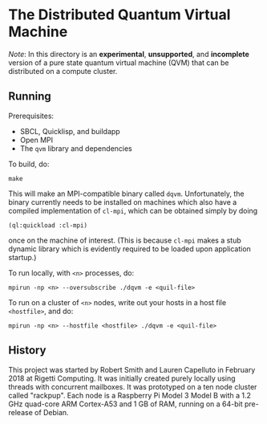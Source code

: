 # The Distributed Quantum Virtual Machine

*Note*: In this directory is an **experimental**, **unsupported**, and **incomplete** version of a pure state quantum virtual machine (QVM) that can be distributed on a compute cluster.

## Running

Prerequisites:

* SBCL, Quicklisp, and buildapp
* Open MPI
* The `qvm` library and dependencies

To build, do:

```
make
```

This will make an MPI-compatible binary called `dqvm`. Unfortunately, the binary currently needs to be installed on machines which also have a compiled implementation of `cl-mpi`, which can be obtained simply by doing

```
(ql:quickload :cl-mpi)
```

once on the machine of interest. (This is because `cl-mpi` makes a stub dynamic library which is evidently required to be loaded upon application startup.)

To run locally, with `<n>` processes, do:

```
mpirun -np <n> --oversubscribe ./dqvm -e <quil-file>
```

To run on a cluster of `<n>` nodes, write out your hosts in a host file `<hostfile>`, and do:

```
mpirun -np <n> --hostfile <hostfile> ./dqvm -e <quil-file>
```

## History

This project was started by Robert Smith and Lauren Capelluto in February 2018 at Rigetti Computing. It was initially created purely locally using threads with concurrent mailboxes. It was prototyped on a ten node cluster called "rackpup". Each node is a Raspberry Pi Model 3 Model B with a 1.2 GHz quad-core ARM Cortex-A53 and 1 GB of RAM, running on a 64-bit pre-release of Debian.